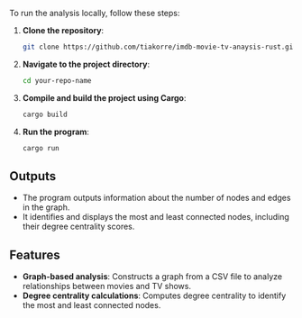 To run the analysis locally, follow these steps:

1. **Clone the repository**:
    ```bash
    git clone https://github.com/tiakorre/imdb-movie-tv-anaysis-rust.git
    ```
2. **Navigate to the project directory**:
    ```bash
    cd your-repo-name
    ```
3. **Compile and build the project using Cargo**:
    ```bash
    cargo build
    ```

4. **Run the program**:
    ```bash
    cargo run
    ```

## Outputs

- The program outputs information about the number of nodes and edges in the graph.
- It identifies and displays the most and least connected nodes, including their degree centrality scores.

## Features

- **Graph-based analysis**: Constructs a graph from a CSV file to analyze relationships between movies and TV shows.
- **Degree centrality calculations**: Computes degree centrality to identify the most and least connected nodes.

 
